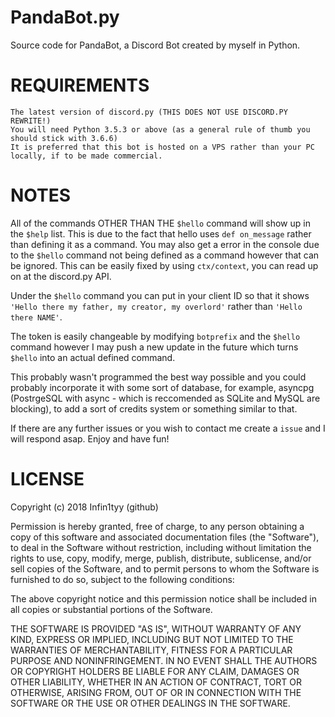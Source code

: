 # PandaBot.py
Source code for PandaBot, a Discord Bot created by myself in Python.
# REQUIREMENTS
    The latest version of discord.py (THIS DOES NOT USE DISCORD.PY REWRITE!)
    You will need Python 3.5.3 or above (as a general rule of thumb you should stick with 3.6.6)
    It is preferred that this bot is hosted on a VPS rather than your PC locally, if to be made commercial.   
# NOTES
All of the commands OTHER THAN THE `$hello` command will show up in the `$help` list. This is due to the fact that hello uses `def on_message` rather than defining it as a command. You may also get a error in the console due to the `$hello` command not being defined as a command however that can be ignored. This can be easily fixed by using `ctx/context`, you can read up on at the discord.py API.

Under the `$hello` command you can put in your client ID so that it shows `'Hello there my father, my creator, my overlord'` rather than `'Hello there NAME'`.

The token is easily changeable by modifying `botprefix` and the `$hello` command however I may push a new update in the future which turns `$hello` into an actual defined command.

This probably wasn't programmed the best way possible and you could probably incorporate it with some sort of database, for example, asyncpg (PostrgeSQL with async - which is reccomended as SQLite and MySQL are blocking), to add a sort of credits system or something similar to that.

If there are any further issues or you wish to contact me create a `issue` and I will respond asap. Enjoy and have fun!
# LICENSE
Copyright (c) 2018 Infin1tyy (github)

Permission is hereby granted, free of charge, to any person obtaining a copy
of this software and associated documentation files (the "Software"), to deal
in the Software without restriction, including without limitation the rights
to use, copy, modify, merge, publish, distribute, sublicense, and/or sell
copies of the Software, and to permit persons to whom the Software is
furnished to do so, subject to the following conditions:

The above copyright notice and this permission notice shall be included in all
copies or substantial portions of the Software.

THE SOFTWARE IS PROVIDED "AS IS", WITHOUT WARRANTY OF ANY KIND, EXPRESS OR
IMPLIED, INCLUDING BUT NOT LIMITED TO THE WARRANTIES OF MERCHANTABILITY,
FITNESS FOR A PARTICULAR PURPOSE AND NONINFRINGEMENT. IN NO EVENT SHALL THE
AUTHORS OR COPYRIGHT HOLDERS BE LIABLE FOR ANY CLAIM, DAMAGES OR OTHER
LIABILITY, WHETHER IN AN ACTION OF CONTRACT, TORT OR OTHERWISE, ARISING FROM,
OUT OF OR IN CONNECTION WITH THE SOFTWARE OR THE USE OR OTHER DEALINGS IN THE
SOFTWARE.
    
